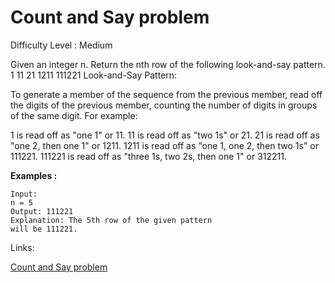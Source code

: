 # Count and Say problem

Difficulty Level : Medium

Given an integer n. Return the nth row of the following look-and-say pattern.
1
11
21
1211
111221
Look-and-Say Pattern:

To generate a member of the sequence from the previous member, read off the digits of the previous member, counting the number of digits in groups of the same digit. For example:

1 is read off as "one 1" or 11.
11 is read off as "two 1s" or 21.
21 is read off as "one 2, then one 1" or 1211.
1211 is read off as "one 1, one 2, then two 1s" or 111221.
111221 is read off as "three 1s, two 2s, then one 1" or 312211.

**Examples :**

```
Input:
n = 5
Output: 111221
Explanation: The 5th row of the given pattern
will be 111221.
```

Links:

[Count and Say problem](https://www.geeksforgeeks.org/problems/decode-the-pattern1138/1)
